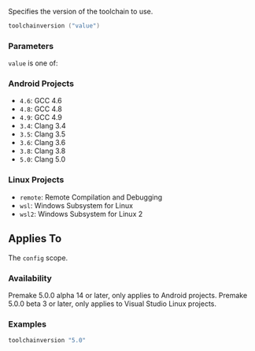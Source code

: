 Specifies the version of the toolchain to use.

```lua
toolchainversion ("value")
```

### Parameters ###

`value` is one of:

### Android Projects ###

* `4.6`: GCC 4.6
* `4.8`: GCC 4.8
* `4.9`: GCC 4.9
* `3.4`: Clang 3.4
* `3.5`: Clang 3.5
* `3.6`: Clang 3.6
* `3.8`: Clang 3.8
* `5.0`: Clang 5.0

### Linux Projects ###

* `remote`: Remote Compilation and Debugging
* `wsl`: Windows Subsystem for Linux
* `wsl2`: Windows Subsystem for Linux 2

## Applies To ###

The `config` scope.

### Availability ###

Premake 5.0.0 alpha 14 or later, only applies to Android projects.
Premake 5.0.0 beta 3 or later, only applies to Visual Studio Linux projects.

### Examples ###

```lua
toolchainversion "5.0"
```

